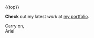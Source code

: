 {{top}}

**Check** out my latest _work_ at [my portfolio](https://example.com).

Carry on,    
Ariel
